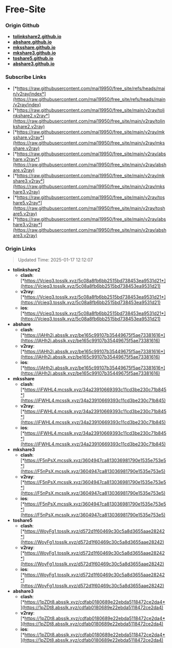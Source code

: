 # Free-Site

### Origin Github

- [**tolinkshare2.github.io**](https://github.com/tolinkshare2/tolinkshare2.github.io)
- [**abshare.github.io**](https://github.com/abshare/abshare.github.io)
- [**mksshare.github.io**](https://github.com/mksshare/mksshare.github.io)
- [**mkshare3.github.io**](https://github.com/mkshare3/mkshare3.github.io)
- [**toshare5.github.io**](https://github.com/toshare5/toshare5.github.io)
- [**abshare3.github.io**](https://github.com/abshare3/abshare3.github.io)

### Subscribe Links

- [*https://raw.githubusercontent.com/mai19950/free_site/refs/heads/main/v2ray/index*](https://raw.githubusercontent.com/mai19950/free_site/refs/heads/main/v2ray/index)
- [*https://raw.githubusercontent.com/mai19950/free_site/main/v2ray/tolinkshare2.v2ray*](https://raw.githubusercontent.com/mai19950/free_site/main/v2ray/tolinkshare2.v2ray)
- [*https://raw.githubusercontent.com/mai19950/free_site/main/v2ray/mksshare.v2ray*](https://raw.githubusercontent.com/mai19950/free_site/main/v2ray/mksshare.v2ray)
- [*https://raw.githubusercontent.com/mai19950/free_site/main/v2ray/abshare.v2ray*](https://raw.githubusercontent.com/mai19950/free_site/main/v2ray/abshare.v2ray)
- [*https://raw.githubusercontent.com/mai19950/free_site/main/v2ray/mkshare3.v2ray*](https://raw.githubusercontent.com/mai19950/free_site/main/v2ray/mkshare3.v2ray)
- [*https://raw.githubusercontent.com/mai19950/free_site/main/v2ray/toshare5.v2ray*](https://raw.githubusercontent.com/mai19950/free_site/main/v2ray/toshare5.v2ray)
- [*https://raw.githubusercontent.com/mai19950/free_site/main/v2ray/abshare3.v2ray*](https://raw.githubusercontent.com/mai19950/free_site/main/v2ray/abshare3.v2ray)

### Origin Links

> Updated Time: 2025-01-17 12:12:07

- **tolinkshare2**
  - **clash**: [*https://Vcieq3.tosslk.xyz/5c08a8fb6bb2515bd738453ea9531d21*](https://Vcieq3.tosslk.xyz/5c08a8fb6bb2515bd738453ea9531d21)
  - **v2ray**: [*https://Vcieq3.tosslk.xyz/5c08a8fb6bb2515bd738453ea9531d21*](https://Vcieq3.tosslk.xyz/5c08a8fb6bb2515bd738453ea9531d21)
  - **ios**: [*https://Vcieq3.tosslk.xyz/5c08a8fb6bb2515bd738453ea9531d21*](https://Vcieq3.tosslk.xyz/5c08a8fb6bb2515bd738453ea9531d21)
- **abshare**
  - **clash**: [*https://lAHh2j.absslk.xyz/be165c99107b35449675f5ae73381616*](https://lAHh2j.absslk.xyz/be165c99107b35449675f5ae73381616)
  - **v2ray**: [*https://lAHh2j.absslk.xyz/be165c99107b35449675f5ae73381616*](https://lAHh2j.absslk.xyz/be165c99107b35449675f5ae73381616)
  - **ios**: [*https://lAHh2j.absslk.xyz/be165c99107b35449675f5ae73381616*](https://lAHh2j.absslk.xyz/be165c99107b35449675f5ae73381616)
- **mksshare**
  - **clash**: [*https://iFWHL4.mcsslk.xyz/34a23910669393c11cd3be230c71b845*](https://iFWHL4.mcsslk.xyz/34a23910669393c11cd3be230c71b845)
  - **v2ray**: [*https://iFWHL4.mcsslk.xyz/34a23910669393c11cd3be230c71b845*](https://iFWHL4.mcsslk.xyz/34a23910669393c11cd3be230c71b845)
  - **ios**: [*https://iFWHL4.mcsslk.xyz/34a23910669393c11cd3be230c71b845*](https://iFWHL4.mcsslk.xyz/34a23910669393c11cd3be230c71b845)
- **mkshare3**
  - **clash**: [*https://F5nPsX.mcsslk.xyz/3604947ca813036981790e1535e753e5*](https://F5nPsX.mcsslk.xyz/3604947ca813036981790e1535e753e5)
  - **v2ray**: [*https://F5nPsX.mcsslk.xyz/3604947ca813036981790e1535e753e5*](https://F5nPsX.mcsslk.xyz/3604947ca813036981790e1535e753e5)
  - **ios**: [*https://F5nPsX.mcsslk.xyz/3604947ca813036981790e1535e753e5*](https://F5nPsX.mcsslk.xyz/3604947ca813036981790e1535e753e5)
- **toshare5**
  - **clash**: [*https://WoyFg1.tosslk.xyz/d572d1f60469c30c5a8d3655aae28242*](https://WoyFg1.tosslk.xyz/d572d1f60469c30c5a8d3655aae28242)
  - **v2ray**: [*https://WoyFg1.tosslk.xyz/d572d1f60469c30c5a8d3655aae28242*](https://WoyFg1.tosslk.xyz/d572d1f60469c30c5a8d3655aae28242)
  - **ios**: [*https://WoyFg1.tosslk.xyz/d572d1f60469c30c5a8d3655aae28242*](https://WoyFg1.tosslk.xyz/d572d1f60469c30c5a8d3655aae28242)
- **abshare3**
  - **clash**: [*https://1pZDt8.absslk.xyz/cdfab0180689e22ebda5118472ce2da4*](https://1pZDt8.absslk.xyz/cdfab0180689e22ebda5118472ce2da4)
  - **v2ray**: [*https://1pZDt8.absslk.xyz/cdfab0180689e22ebda5118472ce2da4*](https://1pZDt8.absslk.xyz/cdfab0180689e22ebda5118472ce2da4)
  - **ios**: [*https://1pZDt8.absslk.xyz/cdfab0180689e22ebda5118472ce2da4*](https://1pZDt8.absslk.xyz/cdfab0180689e22ebda5118472ce2da4)
